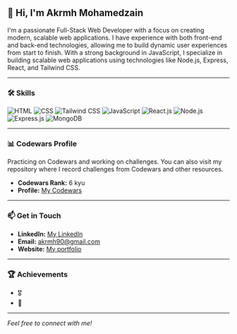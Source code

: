 ## 👋 Hi, I'm Akrmh Mohamedzain

I'm a passionate Full-Stack Web Developer with a focus on creating modern, scalable web applications. I have experience with both front-end and back-end technologies, allowing me to build dynamic user experiences from start to finish. With a strong background in JavaScript, I specialize in building scalable web applications using technologies like Node.js, Express, React, and Tailwind CSS.


---

### 🛠️ Skills

![HTML](https://img.shields.io/badge/HTML-E34F26?style=flat&logo=html5&logoColor=white)
![CSS](https://img.shields.io/badge/CSS-1572B6?style=flat&logo=css3&logoColor=white) 
![Tailwind CSS](https://img.shields.io/badge/Tailwind_CSS-38B2AC?style=flat&logo=tailwind-css&logoColor=white) 
![JavaScript](https://img.shields.io/badge/JavaScript-F7DF1E?style=flat&logo=javascript&logoColor=black) 
![React.js](https://img.shields.io/badge/React-61DAFB?style=flat&logo=react&logoColor=black) 
![Node.js](https://img.shields.io/badge/Node.js-339933?style=flat&logo=nodedotjs&logoColor=white) 
![Express.js](https://img.shields.io/badge/Express.js-000000?style=flat&logo=express&logoColor=white) 
![MongoDB](https://img.shields.io/badge/MongoDB-47A248?style=flat&logo=mongodb&logoColor=white)

---

### 📊 Codewars Profile

Practicing on Codewars and working on challenges. You can also visit my repository where I record challenges from Codewars and other resources.

- **Codewars Rank:** 6 kyu  
- **Profile:** [My Codewars](https://www.codewars.com/users/Akrmh)  

---

### 📫 Get in Touch

- **LinkedIn:** [My LinkedIn](https://www.linkedin.com/in/akrmh-mohamedzain-74774a178/)  
- **Email:** akrmh90@gmail.com 
- **Website:** [My portfolio](http://akrmh-portfolio.vercel.app/)

---

### 🏆 Achievements

- 🎖️ 
- 🥇  

---

*Feel free to connect with me!*
